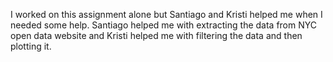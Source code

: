 
I worked on this assignment alone but Santiago and Kristi helped me when I needed some help. Santiago helped me with extracting the data from NYC open data website and Kristi helped me with filtering the data and then plotting it. 
